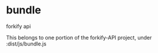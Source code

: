 # bundle
forkify api

This belongs to one portion of the forkify-API project, under :dist/js/bundle.js
